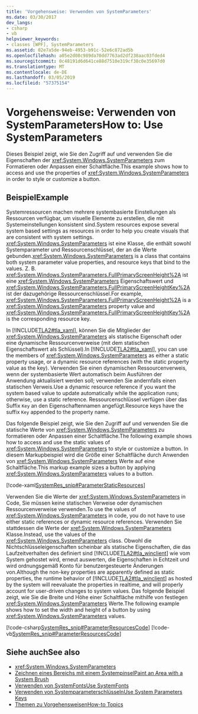 ```yaml
---
title: 'Vorgehensweise: Verwenden von SystemParameters'
ms.date: 03/30/2017
dev_langs:
- csharp
- vb
helpviewer_keywords:
- classes [WPF], SystemParameters
ms.assetid: 02e7a5de-94eb-4953-b91c-52e6c872ad5b
ms.openlocfilehash: a05e2d08c989da70dd7763ad2df238aac03fded4
ms.sourcegitcommit: 0c48191d6d641ce88d7510e319cf38c0e35697d0
ms.translationtype: MT
ms.contentlocale: de-DE
ms.lasthandoff: 03/05/2019
ms.locfileid: "57375154"
---
```

# <a name="how-to-use-systemparameters"></a><span data-ttu-id="132d0-102">Vorgehensweise: Verwenden von SystemParameters</span><span class="sxs-lookup"><span data-stu-id="132d0-102">How to: Use SystemParameters</span></span>
<span data-ttu-id="132d0-103">Dieses Beispiel zeigt, wie Sie den Zugriff auf und verwenden Sie die Eigenschaften der <xref:System.Windows.SystemParameters> zum Formatieren oder Anpassen einer Schaltfläche.</span><span class="sxs-lookup"><span data-stu-id="132d0-103">This example shows how to access and use the properties of <xref:System.Windows.SystemParameters> in order to style or customize a button.</span></span>  
  
## <a name="example"></a><span data-ttu-id="132d0-104">Beispiel</span><span class="sxs-lookup"><span data-stu-id="132d0-104">Example</span></span>  
 <span data-ttu-id="132d0-105">Systemressourcen machen mehrere systembasierte Einstellungen als Ressourcen verfügbar, um visuelle Elemente zu erstellen, die mit Systemeinstellungen konsistent sind.</span><span class="sxs-lookup"><span data-stu-id="132d0-105">System resources expose several system based settings as resources in order to help you create visuals that are consistent with system settings.</span></span> <span data-ttu-id="132d0-106"><xref:System.Windows.SystemParameters> ist eine Klasse, die enthält sowohl Systemparameter und Ressourcenschlüssel, der an die Werte gebunden.</span><span class="sxs-lookup"><span data-stu-id="132d0-106"><xref:System.Windows.SystemParameters> is a class that contains both system parameter value properties, and resource keys that bind to the values.</span></span> <span data-ttu-id="132d0-107">Z. B. <xref:System.Windows.SystemParameters.FullPrimaryScreenHeight%2A> ist eine <xref:System.Windows.SystemParameters> Eigenschaftswert und <xref:System.Windows.SystemParameters.FullPrimaryScreenHeightKey%2A> ist der dazugehörige Ressourcenschlüssel.</span><span class="sxs-lookup"><span data-stu-id="132d0-107">For example, <xref:System.Windows.SystemParameters.FullPrimaryScreenHeight%2A> is a <xref:System.Windows.SystemParameters> property value and <xref:System.Windows.SystemParameters.FullPrimaryScreenHeightKey%2A> is the corresponding resource key.</span></span>  
  
 <span data-ttu-id="132d0-108">In [!INCLUDE[TLA2#tla_xaml](../../../../includes/tla2sharptla-xaml-md.md)], können Sie die Mitglieder der <xref:System.Windows.SystemParameters> als statische Eigenschaft oder eine dynamische Ressourcenverweise (mit dem statischen Eigenschaftswert als Schlüssel).</span><span class="sxs-lookup"><span data-stu-id="132d0-108">In [!INCLUDE[TLA2#tla_xaml](../../../../includes/tla2sharptla-xaml-md.md)], you can use the members of <xref:System.Windows.SystemParameters> as either a static property usage, or a dynamic resource references (with the static property value as the key).</span></span> <span data-ttu-id="132d0-109">Verwenden Sie einen dynamischen Ressourcenverweis, wenn der systembasierte Wert automatisch beim Ausführen der Anwendung aktualisiert werden soll; verwenden Sie andernfalls einen statischen Verweis.</span><span class="sxs-lookup"><span data-stu-id="132d0-109">Use a dynamic resource reference if you want the system based value to update automatically while the application runs; otherwise, use a static reference.</span></span> <span data-ttu-id="132d0-110">Ressourcenschlüssel verfügen über das Suffix `Key` an den Eigenschaftennamen angefügt.</span><span class="sxs-lookup"><span data-stu-id="132d0-110">Resource keys have the suffix `Key` appended to the property name.</span></span>  
  
 <span data-ttu-id="132d0-111">Das folgende Beispiel zeigt, wie Sie den Zugriff auf und verwenden Sie die statische Werte von <xref:System.Windows.SystemParameters> zu formatieren oder Anpassen einer Schaltfläche.</span><span class="sxs-lookup"><span data-stu-id="132d0-111">The following example shows how to access and use the static values of <xref:System.Windows.SystemParameters> to style or customize a button.</span></span> <span data-ttu-id="132d0-112">In diesem Markupbeispiel wird die Größe einer Schaltfläche durch Anwenden von <xref:System.Windows.SystemParameters> Werte auf eine Schaltfläche.</span><span class="sxs-lookup"><span data-stu-id="132d0-112">This markup example sizes a button by applying <xref:System.Windows.SystemParameters> values to a button.</span></span>  
  
 [!code-xaml[SystemRes_snip#ParameterStaticResources](~/samples/snippets/csharp/VS_Snippets_Wpf/SystemRes_snip/CSharp/Pane1.xaml#parameterstaticresources)]  
  
 <span data-ttu-id="132d0-113">Verwenden Sie die Werte der <xref:System.Windows.SystemParameters> in Code, Sie müssen keine statischen Verweise oder dynamischen Ressourcenverweise verwenden.</span><span class="sxs-lookup"><span data-stu-id="132d0-113">To use the values of <xref:System.Windows.SystemParameters> in code, you do not have to use either static references or dynamic resource references.</span></span> <span data-ttu-id="132d0-114">Verwenden Sie stattdessen die Werte der <xref:System.Windows.SystemParameters> Klasse.</span><span class="sxs-lookup"><span data-stu-id="132d0-114">Instead, use the values of the <xref:System.Windows.SystemParameters> class.</span></span> <span data-ttu-id="132d0-115">Obwohl die Nichtschlüsseleigenschaften scheinbar als statische Eigenschaften, die das Laufzeitverhalten des definiert sind [!INCLUDE[TLA2#tla_winclient](../../../../includes/tla2sharptla-winclient-md.md)] wie vom System gehostet wird, erneut auswerten, die Eigenschaften in Echtzeit und wird ordnungsgemäß Konto für benutzergesteuerte Änderungen von.</span><span class="sxs-lookup"><span data-stu-id="132d0-115">Although the non-key properties are apparently defined as static properties, the runtime behavior of [!INCLUDE[TLA2#tla_winclient](../../../../includes/tla2sharptla-winclient-md.md)] as hosted by the system will reevaluate the properties in realtime, and will properly account for user-driven changes to system values.</span></span> <span data-ttu-id="132d0-116">Das folgende Beispiel zeigt, wie Sie die Breite und Höhe einer Schaltfläche mithilfe von festlegen <xref:System.Windows.SystemParameters> Werte.</span><span class="sxs-lookup"><span data-stu-id="132d0-116">The following example shows how to set the width and height of a button by using <xref:System.Windows.SystemParameters> values.</span></span>  
  
 [!code-csharp[SystemRes_snip#ParameterResourcesCode](~/samples/snippets/csharp/VS_Snippets_Wpf/SystemRes_snip/CSharp/Pane1.xaml.cs#parameterresourcescode)]
 [!code-vb[SystemRes_snip#ParameterResourcesCode](~/samples/snippets/visualbasic/VS_Snippets_Wpf/SystemRes_snip/VisualBasic/Pane1.xaml.vb#parameterresourcescode)]  
  
## <a name="see-also"></a><span data-ttu-id="132d0-117">Siehe auch</span><span class="sxs-lookup"><span data-stu-id="132d0-117">See also</span></span>
- <xref:System.Windows.SystemParameters>
- [<span data-ttu-id="132d0-118">Zeichnen eines Bereichs mit einem Systempinsel</span><span class="sxs-lookup"><span data-stu-id="132d0-118">Paint an Area with a System Brush</span></span>](../graphics-multimedia/how-to-paint-an-area-with-a-system-brush.md)
- [<span data-ttu-id="132d0-119">Verwenden von SystemFonts</span><span class="sxs-lookup"><span data-stu-id="132d0-119">Use SystemFonts</span></span>](how-to-use-systemfonts.md)
- [<span data-ttu-id="132d0-120">Verwenden von Systemparameterschlüsseln</span><span class="sxs-lookup"><span data-stu-id="132d0-120">Use System Parameters Keys</span></span>](how-to-use-system-parameters-keys.md)
- [<span data-ttu-id="132d0-121">Themen zu Vorgehensweisen</span><span class="sxs-lookup"><span data-stu-id="132d0-121">How-to Topics</span></span>](resources-how-to-topics.md)
